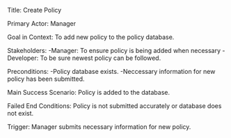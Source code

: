 Title: Create Policy

Primary Actor: Manager

Goal in Context: To add new policy to the policy database.

Stakeholders: 
   -Manager: To ensure policy is being added when necessary
   -Developer: To be sure newest policy can be followed.

Preconditions: 
   -Policy database exists.
   -Neccessary information for new policy has been submitted.
    
Main Success Scenario: Policy is added to the database.

Failed End Conditions: Policy is not submitted accurately or database does not exist.

Trigger: Manager submits necessary information for new policy.
